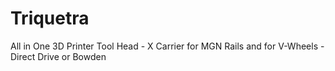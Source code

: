 # Triquetra
All in One 3D Printer Tool Head - X Carrier for MGN Rails and for V-Wheels - Direct Drive or Bowden
